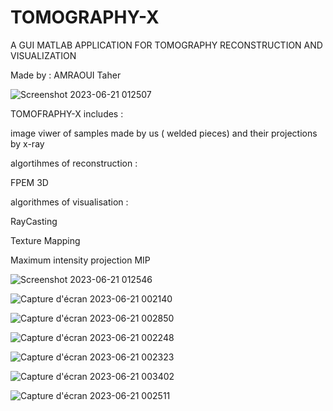 # TOMOGRAPHY-X
A GUI MATLAB APPLICATION FOR TOMOGRAPHY RECONSTRUCTION AND VISUALIZATION 

Made by : AMRAOUI Taher

![Screenshot 2023-06-21 012507](https://github.com/amraouitaher/TOMOGRAPHY-X/assets/140072456/e026749d-f12c-4afe-a8b2-a8b5bbea8aca)

TOMOFRAPHY-X includes :

image viwer of samples made by us ( welded pieces) and their projections by x-ray

algortihmes of reconstruction : 

FPEM 3D

algorithmes of visualisation : 

RayCasting

Texture Mapping

Maximum intensity projection MIP

![Screenshot 2023-06-21 012546](https://github.com/amraouitaher/TOMOGRAPHY-X/assets/140072456/504580f6-4dd5-4b65-b9dc-1fb23dfa5b26)

![Capture d'écran 2023-06-21 002140](https://github.com/amraouitaher/TOMOGRAPHY-X/assets/140072456/062e1305-316c-41c1-9699-13039b73c829)

![Capture d'écran 2023-06-21 002850](https://github.com/amraouitaher/TOMOGRAPHY-X/assets/140072456/d705a4e3-7402-4fb4-a075-5b1b841f663b)

![Capture d'écran 2023-06-21 002248](https://github.com/amraouitaher/TOMOGRAPHY-X/assets/140072456/3dfcff56-32ab-41d4-bb74-71ffe94e92a9)

![Capture d'écran 2023-06-21 002323](https://github.com/amraouitaher/TOMOGRAPHY-X/assets/140072456/a8c1d062-5e27-40bd-964f-22fe87569559)

![Capture d'écran 2023-06-21 003402](https://github.com/amraouitaher/TOMOGRAPHY-X/assets/140072456/e044e173-7390-4199-b176-706a233d79e2)

![Capture d'écran 2023-06-21 002511](https://github.com/amraouitaher/TOMOGRAPHY-X/assets/140072456/b6c272cc-bab0-4b7b-8f0d-fb5249e8d1f6)
